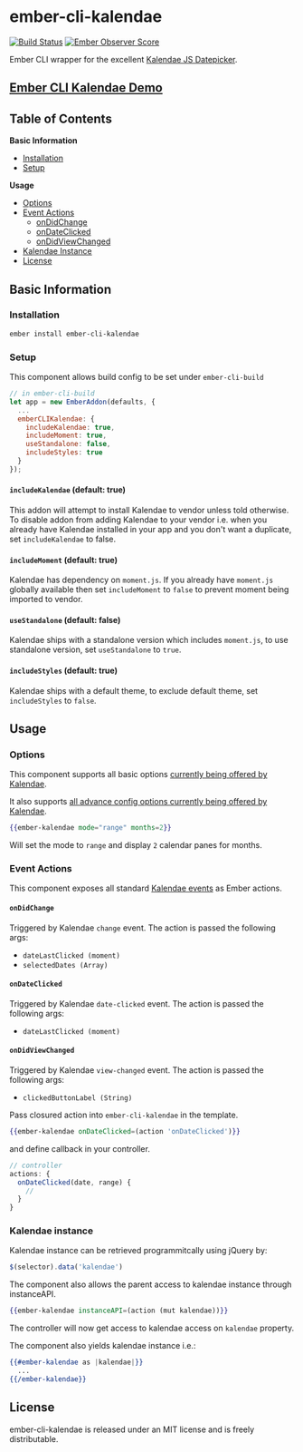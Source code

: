 # ember-cli-kalendae

[![Build Status](https://travis-ci.org/shak/ember-cli-kalendae.svg?branch=master)](https://travis-ci.org/shak/ember-cli-kalendae)
[![Ember Observer Score](https://emberobserver.com/badges/ember-cli-kalendae.svg)](https://emberobserver.com/addons/ember-cli-kalendae)

Ember CLI wrapper for the excellent [Kalendae JS Datepicker](https://github.com/ChiperSoft/Kalendae).

## [Ember CLI Kalendae Demo](https://shak.github.io/ember-cli-kalendae)

## Table of Contents

**Basic Information**

* [Installation](#installation)
* [Setup](#setup)

**Usage**

* [Options](#options)
* [Event Actions](#event-actions)
  * [onDidChange](#ondidchange)
  * [onDateClicked](#ondateclicked)
  * [onDidViewChanged](#ondidviewchanged)
* [Kalendae Instance](#kalendae-instance)
* [License](#license)

## Basic Information

### Installation

```sh
ember install ember-cli-kalendae
```

### Setup

This component allows build config to be set under `ember-cli-build`

```javascript
// in ember-cli-build
let app = new EmberAddon(defaults, {
  ...
  emberCLIKalendae: {
    includeKalendae: true,
    includeMoment: true,
    useStandalone: false,
    includeStyles: true
  }
});
```

#### `includeKalendae` (default: true)

This addon will attempt to install Kalendae to vendor unless told otherwise. To disable addon from adding Kalendae to your vendor i.e. when you already have Kalendae installed in your app and you don't want a duplicate, set `includeKalendae` to false.

#### `includeMoment` (default: true)

Kalendae has dependency on `moment.js`. If you already have `moment.js` globally available then set `includeMoment` to `false` to prevent moment being imported to vendor.

#### `useStandalone` (default: false)

Kalendae ships with a standalone version which includes `moment.js`, to use standalone version, set `useStandalone` to `true`.

#### `includeStyles` (default: true)

Kalendae ships with a default theme, to exclude default theme, set `includeStyles` to `false`.

## Usage

### Options

This component supports all basic options [currently being offered by Kalendae](https://github.com/ChiperSoft/Kalendae#options).

It also supports [all advance config options currently being offered by Kalendae](https://github.com/ChiperSoft/Kalendae#advanced-behavior-options).

```hbs
{{ember-kalendae mode="range" months=2}}
```

Will set the mode to `range` and display `2` calendar panes for months.

### Event Actions

This component exposes all standard [Kalendae events](https://github.com/ChiperSoft/Kalendae#kalendae-events) as Ember actions.

#### `onDidChange`

Triggered by Kalendae `change` event. The action is passed the following args:

  * `dateLastClicked (moment)`
  * `selectedDates (Array)`

#### `onDateClicked`

Triggered by Kalendae `date-clicked` event. The action is passed the following args:

  * `dateLastClicked (moment)`

#### `onDidViewChanged`

Triggered by Kalendae `view-changed` event. The action is passed the following args:

   * `clickedButtonLabel (String)`

Pass closured action into `ember-cli-kalendae` in the template.

```hbs
{{ember-kalendae onDateClicked=(action 'onDateClicked')}}
```

and define callback in your controller.

```javascript
// controller
actions: {
  onDateClicked(date, range) {
    //
  }
}
```

### Kalendae instance

Kalendae instance can be retrieved programmitcally using jQuery by:

```javascript
$(selector).data('kalendae')
```

The component also allows the parent access to kalendae instance through instanceAPI.

```hbs
{{ember-kalendae instanceAPI=(action (mut kalendae))}}
```

The controller will now get access to kalendae access on `kalendae` property.

The component also yields kalendae instance i.e.:

```hbs
{{#ember-kalendae as |kalendae|}}
  ...
{{/ember-kalendae}}
```

## License

ember-cli-kalendae is released under an MIT license and is freely distributable.
